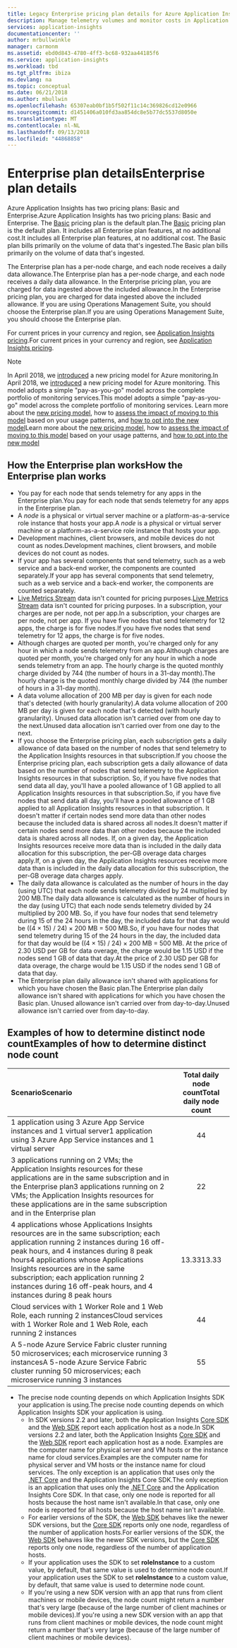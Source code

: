 ```yaml
---
title: Legacy Enterprise pricing plan details for Azure Application Insights | Microsoft Docs
description: Manage telemetry volumes and monitor costs in Application Insights.
services: application-insights
documentationcenter: ''
author: mrbullwinkle
manager: carmonm
ms.assetid: ebd0d843-4780-4ff3-bc68-932aa44185f6
ms.service: application-insights
ms.workload: tbd
ms.tgt_pltfrm: ibiza
ms.devlang: na
ms.topic: conceptual
ms.date: 06/21/2018
ms.author: mbullwin
ms.openlocfilehash: 65307eab0bf1b5f502f11c14c369826cd12e0966
ms.sourcegitcommit: d1451406a010fd3aa854dc8e5b77dc5537d8050e
ms.translationtype: MT
ms.contentlocale: nl-NL
ms.lasthandoff: 09/13/2018
ms.locfileid: "44868858"
---
```

# <a name="enterprise-plan-details"></a><span data-ttu-id="2e1a9-103">Enterprise plan details</span><span class="sxs-lookup"><span data-stu-id="2e1a9-103">Enterprise plan details</span></span>

<span data-ttu-id="2e1a9-104">Azure Application Insights has two pricing plans: Basic and Enterprise.</span><span class="sxs-lookup"><span data-stu-id="2e1a9-104">Azure Application Insights has two pricing plans: Basic and Enterprise.</span></span> <span data-ttu-id="2e1a9-105">The [Basic](app-insights-pricing.md) pricing plan is the default plan.</span><span class="sxs-lookup"><span data-stu-id="2e1a9-105">The [Basic](app-insights-pricing.md) pricing plan is the default plan.</span></span> <span data-ttu-id="2e1a9-106">It includes all Enterprise plan features, at no additional cost.</span><span class="sxs-lookup"><span data-stu-id="2e1a9-106">It includes all Enterprise plan features, at no additional cost.</span></span> <span data-ttu-id="2e1a9-107">The Basic plan bills primarily on the volume of data that's ingested.</span><span class="sxs-lookup"><span data-stu-id="2e1a9-107">The Basic plan bills primarily on the volume of data that's ingested.</span></span> 

<span data-ttu-id="2e1a9-108">The Enterprise plan has a per-node charge, and each node receives a daily data allowance.</span><span class="sxs-lookup"><span data-stu-id="2e1a9-108">The Enterprise plan has a per-node charge, and each node receives a daily data allowance.</span></span> <span data-ttu-id="2e1a9-109">In the Enterprise pricing plan, you are charged for data ingested above the included allowance.</span><span class="sxs-lookup"><span data-stu-id="2e1a9-109">In the Enterprise pricing plan, you are charged for data ingested above the included allowance.</span></span> <span data-ttu-id="2e1a9-110">If you are using Operations Management Suite, you should choose the Enterprise plan.</span><span class="sxs-lookup"><span data-stu-id="2e1a9-110">If you are using Operations Management Suite, you should choose the Enterprise plan.</span></span> 

<span data-ttu-id="2e1a9-111">For current prices in your currency and region, see [Application Insights pricing](http://azure.microsoft.com/pricing/details/application-insights/).</span><span class="sxs-lookup"><span data-stu-id="2e1a9-111">For current prices in your currency and region, see [Application Insights pricing](http://azure.microsoft.com/pricing/details/application-insights/).</span></span>

> [!NOTE]
> <span data-ttu-id="2e1a9-112">In April 2018, we [introduced](https://azure.microsoft.com/blog/introducing-a-new-way-to-purchase-azure-monitoring-services/) a new pricing model for Azure monitoring.</span><span class="sxs-lookup"><span data-stu-id="2e1a9-112">In April 2018, we [introduced](https://azure.microsoft.com/blog/introducing-a-new-way-to-purchase-azure-monitoring-services/) a new pricing model for Azure monitoring.</span></span> <span data-ttu-id="2e1a9-113">This model adopts a simple "pay-as-you-go" model across the complete portfolio of monitoring services.</span><span class="sxs-lookup"><span data-stu-id="2e1a9-113">This model adopts a simple "pay-as-you-go" model across the complete portfolio of monitoring services.</span></span> <span data-ttu-id="2e1a9-114">Learn more about the [new pricing model](https://docs.microsoft.com/azure/monitoring-and-diagnostics/monitoring-usage-and-estimated-costs), how to [assess the impact of moving to this model](https://docs.microsoft.com/azure/monitoring-and-diagnostics/monitoring-usage-and-estimated-costs#assessing-the-impact-of-the-new-pricing-model) based on your usage patterns, and [how to opt into the new model](https://docs.microsoft.com/azure/monitoring-and-diagnostics/monitoring-usage-and-estimated-costs#moving-to-the-new-pricing-model)</span><span class="sxs-lookup"><span data-stu-id="2e1a9-114">Learn more about the [new pricing model](https://docs.microsoft.com/azure/monitoring-and-diagnostics/monitoring-usage-and-estimated-costs), how to [assess the impact of moving to this model](https://docs.microsoft.com/azure/monitoring-and-diagnostics/monitoring-usage-and-estimated-costs#assessing-the-impact-of-the-new-pricing-model) based on your usage patterns, and [how to opt into the new model](https://docs.microsoft.com/azure/monitoring-and-diagnostics/monitoring-usage-and-estimated-costs#moving-to-the-new-pricing-model)</span></span>

## <a name="how-the-enterprise-plan-works"></a><span data-ttu-id="2e1a9-115">How the Enterprise plan works</span><span class="sxs-lookup"><span data-stu-id="2e1a9-115">How the Enterprise plan works</span></span>

* <span data-ttu-id="2e1a9-116">You pay for each node that sends telemetry for any apps in the Enterprise plan.</span><span class="sxs-lookup"><span data-stu-id="2e1a9-116">You pay for each node that sends telemetry for any apps in the Enterprise plan.</span></span>
 * <span data-ttu-id="2e1a9-117">A *node* is a physical or virtual server machine or a platform-as-a-service role instance that hosts your app.</span><span class="sxs-lookup"><span data-stu-id="2e1a9-117">A *node* is a physical or virtual server machine or a platform-as-a-service role instance that hosts your app.</span></span>
 * <span data-ttu-id="2e1a9-118">Development machines, client browsers, and mobile devices do not count as nodes.</span><span class="sxs-lookup"><span data-stu-id="2e1a9-118">Development machines, client browsers, and mobile devices do not count as nodes.</span></span>
 * <span data-ttu-id="2e1a9-119">If your app has several components that send telemetry, such as a web service and a back-end worker, the components are counted separately.</span><span class="sxs-lookup"><span data-stu-id="2e1a9-119">If your app has several components that send telemetry, such as a web service and a back-end worker, the components are counted separately.</span></span>
 * <span data-ttu-id="2e1a9-120">[Live Metrics Stream](app-insights-live-stream.md) data isn't counted for pricing purposes.</span><span class="sxs-lookup"><span data-stu-id="2e1a9-120">[Live Metrics Stream](app-insights-live-stream.md) data isn't counted for pricing purposes.</span></span> <span data-ttu-id="2e1a9-121">In a subscription, your charges are per node, not per app.</span><span class="sxs-lookup"><span data-stu-id="2e1a9-121">In a subscription, your charges are per node, not per app.</span></span> <span data-ttu-id="2e1a9-122">If you have five nodes that send telemetry for 12 apps, the charge is for five nodes.</span><span class="sxs-lookup"><span data-stu-id="2e1a9-122">If you have five nodes that send telemetry for 12 apps, the charge is for five nodes.</span></span>
* <span data-ttu-id="2e1a9-123">Although charges are quoted per month, you're charged only for any hour in which a node sends telemetry from an app.</span><span class="sxs-lookup"><span data-stu-id="2e1a9-123">Although charges are quoted per month, you're charged only for any hour in which a node sends telemetry from an app.</span></span> <span data-ttu-id="2e1a9-124">The hourly charge is the quoted monthly charge divided by 744 (the number of hours in a 31-day month).</span><span class="sxs-lookup"><span data-stu-id="2e1a9-124">The hourly charge is the quoted monthly charge divided by 744 (the number of hours in a 31-day month).</span></span>
* <span data-ttu-id="2e1a9-125">A data volume allocation of 200 MB per day is given for each node that's detected (with hourly granularity).</span><span class="sxs-lookup"><span data-stu-id="2e1a9-125">A data volume allocation of 200 MB per day is given for each node that's detected (with hourly granularity).</span></span> <span data-ttu-id="2e1a9-126">Unused data allocation isn't carried over from one day to the next.</span><span class="sxs-lookup"><span data-stu-id="2e1a9-126">Unused data allocation isn't carried over from one day to the next.</span></span>
 * <span data-ttu-id="2e1a9-127">If you choose the Enterprise pricing plan, each subscription gets a daily allowance of data based on the number of nodes that send telemetry to the Application Insights resources in that subscription.</span><span class="sxs-lookup"><span data-stu-id="2e1a9-127">If you choose the Enterprise pricing plan, each subscription gets a daily allowance of data based on the number of nodes that send telemetry to the Application Insights resources in that subscription.</span></span> <span data-ttu-id="2e1a9-128">So, if you have five nodes that send data all day, you'll have a pooled allowance of 1 GB applied to all Application Insights resources in that subscription.</span><span class="sxs-lookup"><span data-stu-id="2e1a9-128">So, if you have five nodes that send data all day, you'll have a pooled allowance of 1 GB applied to all Application Insights resources in that subscription.</span></span> <span data-ttu-id="2e1a9-129">It doesn't matter if certain nodes send more data than other nodes because the included data is shared across all nodes.</span><span class="sxs-lookup"><span data-stu-id="2e1a9-129">It doesn't matter if certain nodes send more data than other nodes because the included data is shared across all nodes.</span></span> <span data-ttu-id="2e1a9-130">If, on a given day, the Application Insights resources receive more data than is included in the daily data allocation for this subscription, the per-GB overage data charges apply.</span><span class="sxs-lookup"><span data-stu-id="2e1a9-130">If, on a given day, the Application Insights resources receive more data than is included in the daily data allocation for this subscription, the per-GB overage data charges apply.</span></span> 
 * <span data-ttu-id="2e1a9-131">The daily data allowance is calculated as the number of hours in the day (using UTC) that each node sends telemetry divided by 24 multiplied by 200 MB.</span><span class="sxs-lookup"><span data-stu-id="2e1a9-131">The daily data allowance is calculated as the number of hours in the day (using UTC) that each node sends telemetry divided by 24 multiplied by 200 MB.</span></span> <span data-ttu-id="2e1a9-132">So, if you have four nodes that send telemetry during 15 of the 24 hours in the day, the included data for that day would be ((4 &#215; 15) / 24) &#215; 200 MB = 500 MB.</span><span class="sxs-lookup"><span data-stu-id="2e1a9-132">So, if you have four nodes that send telemetry during 15 of the 24 hours in the day, the included data for that day would be ((4 &#215; 15) / 24) &#215; 200 MB = 500 MB.</span></span> <span data-ttu-id="2e1a9-133">At the price of 2.30 USD per GB for data overage, the charge would be 1.15 USD if the nodes send 1 GB of data that day.</span><span class="sxs-lookup"><span data-stu-id="2e1a9-133">At the price of 2.30 USD per GB for data overage, the charge would be 1.15 USD if the nodes send 1 GB of data that day.</span></span>
 * <span data-ttu-id="2e1a9-134">The Enterprise plan daily allowance isn't shared with applications for which you have chosen the Basic plan.</span><span class="sxs-lookup"><span data-stu-id="2e1a9-134">The Enterprise plan daily allowance isn't shared with applications for which you have chosen the Basic plan.</span></span> <span data-ttu-id="2e1a9-135">Unused allowance isn't carried over from day-to-day.</span><span class="sxs-lookup"><span data-stu-id="2e1a9-135">Unused allowance isn't carried over from day-to-day.</span></span> 

## <a name="examples-of-how-to-determine-distinct-node-count"></a><span data-ttu-id="2e1a9-136">Examples of how to determine distinct node count</span><span class="sxs-lookup"><span data-stu-id="2e1a9-136">Examples of how to determine distinct node count</span></span>

| <span data-ttu-id="2e1a9-137">Scenario</span><span class="sxs-lookup"><span data-stu-id="2e1a9-137">Scenario</span></span>                               | <span data-ttu-id="2e1a9-138">Total daily node count</span><span class="sxs-lookup"><span data-stu-id="2e1a9-138">Total daily node count</span></span> |
|:---------------------------------------|:----------------:|
| <span data-ttu-id="2e1a9-139">1 application using 3 Azure App Service instances and 1 virtual server</span><span class="sxs-lookup"><span data-stu-id="2e1a9-139">1 application using 3 Azure App Service instances and 1 virtual server</span></span> | <span data-ttu-id="2e1a9-140">4</span><span class="sxs-lookup"><span data-stu-id="2e1a9-140">4</span></span> |
| <span data-ttu-id="2e1a9-141">3 applications running on 2 VMs; the Application Insights resources for these applications are in the same subscription and in the Enterprise plan</span><span class="sxs-lookup"><span data-stu-id="2e1a9-141">3 applications running on 2 VMs; the Application Insights resources for these applications are in the same subscription and in the Enterprise plan</span></span> | <span data-ttu-id="2e1a9-142">2</span><span class="sxs-lookup"><span data-stu-id="2e1a9-142">2</span></span> | 
| <span data-ttu-id="2e1a9-143">4 applications whose Applications Insights resources are in the same subscription; each application running 2 instances during 16 off-peak hours, and 4 instances during 8 peak hours</span><span class="sxs-lookup"><span data-stu-id="2e1a9-143">4 applications whose Applications Insights resources are in the same subscription; each application running 2 instances during 16 off-peak hours, and 4 instances during 8 peak hours</span></span> | <span data-ttu-id="2e1a9-144">13.33</span><span class="sxs-lookup"><span data-stu-id="2e1a9-144">13.33</span></span> | 
| <span data-ttu-id="2e1a9-145">Cloud services with 1 Worker Role and 1 Web Role, each running 2 instances</span><span class="sxs-lookup"><span data-stu-id="2e1a9-145">Cloud services with 1 Worker Role and 1 Web Role, each running 2 instances</span></span> | <span data-ttu-id="2e1a9-146">4</span><span class="sxs-lookup"><span data-stu-id="2e1a9-146">4</span></span> | 
| <span data-ttu-id="2e1a9-147">A 5-node Azure Service Fabric cluster running 50 microservices; each microservice running 3 instances</span><span class="sxs-lookup"><span data-stu-id="2e1a9-147">A 5-node Azure Service Fabric cluster running 50 microservices; each microservice running 3 instances</span></span> | <span data-ttu-id="2e1a9-148">5</span><span class="sxs-lookup"><span data-stu-id="2e1a9-148">5</span></span>|

* <span data-ttu-id="2e1a9-149">The precise node counting depends on which Application Insights SDK your application is using.</span><span class="sxs-lookup"><span data-stu-id="2e1a9-149">The precise node counting depends on which Application Insights SDK your application is using.</span></span> 
  * <span data-ttu-id="2e1a9-150">In SDK versions 2.2 and later, both the Application Insights [Core SDK](https://www.nuget.org/packages/Microsoft.ApplicationInsights/) and the [Web SDK](https://www.nuget.org/packages/Microsoft.ApplicationInsights.Web/) report each application host as a node.</span><span class="sxs-lookup"><span data-stu-id="2e1a9-150">In SDK versions 2.2 and later, both the Application Insights [Core SDK](https://www.nuget.org/packages/Microsoft.ApplicationInsights/) and the [Web SDK](https://www.nuget.org/packages/Microsoft.ApplicationInsights.Web/) report each application host as a node.</span></span> <span data-ttu-id="2e1a9-151">Examples are the computer name for physical server and VM hosts or the instance name for cloud services.</span><span class="sxs-lookup"><span data-stu-id="2e1a9-151">Examples are the computer name for physical server and VM hosts or the instance name for cloud services.</span></span>  <span data-ttu-id="2e1a9-152">The only exception is an application that uses only the [.NET Core](https://dotnet.github.io/) and the Application Insights Core SDK.</span><span class="sxs-lookup"><span data-stu-id="2e1a9-152">The only exception is an application that uses only the [.NET Core](https://dotnet.github.io/) and the Application Insights Core SDK.</span></span> <span data-ttu-id="2e1a9-153">In that case, only one node is reported for all hosts because the host name isn't available.</span><span class="sxs-lookup"><span data-stu-id="2e1a9-153">In that case, only one node is reported for all hosts because the host name isn't available.</span></span> 
  * <span data-ttu-id="2e1a9-154">For earlier versions of the SDK, the [Web SDK](https://www.nuget.org/packages/Microsoft.ApplicationInsights.Web/) behaves like the newer SDK versions, but the [Core SDK](https://www.nuget.org/packages/Microsoft.ApplicationInsights/) reports only one node, regardless of the number of application hosts.</span><span class="sxs-lookup"><span data-stu-id="2e1a9-154">For earlier versions of the SDK, the [Web SDK](https://www.nuget.org/packages/Microsoft.ApplicationInsights.Web/) behaves like the newer SDK versions, but the [Core SDK](https://www.nuget.org/packages/Microsoft.ApplicationInsights/) reports only one node, regardless of the number of application hosts.</span></span> 
  * <span data-ttu-id="2e1a9-155">If your application uses the SDK to set **roleInstance** to a custom value, by default, that same value is used to determine node count.</span><span class="sxs-lookup"><span data-stu-id="2e1a9-155">If your application uses the SDK to set **roleInstance** to a custom value, by default, that same value is used to determine node count.</span></span> 
  * <span data-ttu-id="2e1a9-156">If you're using a new SDK version with an app that runs from client machines or mobile devices, the node count might return a number that's very large (because of the large number of client machines or mobile devices).</span><span class="sxs-lookup"><span data-stu-id="2e1a9-156">If you're using a new SDK version with an app that runs from client machines or mobile devices, the node count might return a number that's very large (because of the large number of client machines or mobile devices).</span></span> 

